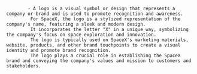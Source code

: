 			- A logo is a visual symbol or design that represents a company or brand and is used to promote recognition and awareness.
			 For SpaceX, the logo is a stylized representation of the company's name, featuring a sleek and modern design.
			 It incorporates the letter "X" in a unique way, symbolizing the company's focus on space exploration and innovation.
			 The logo is typically used on SpaceX's marketing materials, website, products, and other brand touchpoints to create a visual identity and promote brand recognition.
			 The logo plays a crucial role in establishing the SpaceX brand and conveying the company's values and mission to customers and stakeholders.



